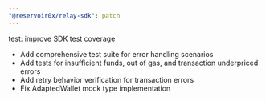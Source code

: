 ```yaml
---
"@reservoir0x/relay-sdk": patch
---
```


test: improve SDK test coverage

- Add comprehensive test suite for error handling scenarios
- Add tests for insufficient funds, out of gas, and transaction underpriced errors
- Add retry behavior verification for transaction errors
- Fix AdaptedWallet mock type implementation
